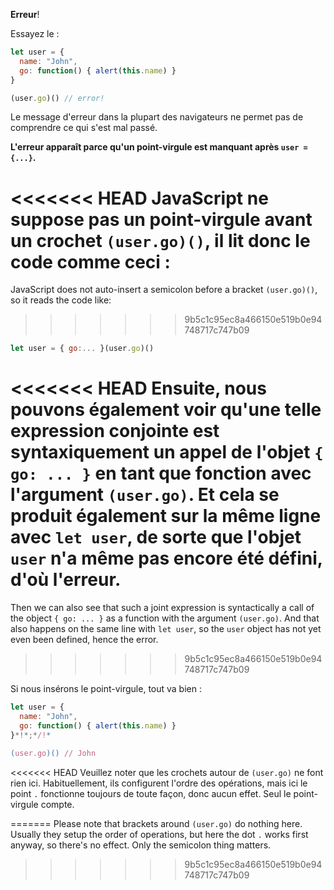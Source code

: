 **Erreur**!

Essayez le :

```js run
let user = {
  name: "John",
  go: function() { alert(this.name) }
}

(user.go)() // error!
```

Le message d'erreur dans la plupart des navigateurs ne permet pas de comprendre ce qui s'est mal passé.

**L'erreur apparaît parce qu'un point-virgule est manquant après `user = {...}`.**

<<<<<<< HEAD
JavaScript ne suppose pas un point-virgule avant un crochet `(user.go)()`, il lit donc le code comme ceci :
=======
JavaScript does not auto-insert a semicolon before a bracket `(user.go)()`, so it reads the code like:
>>>>>>> 9b5c1c95ec8a466150e519b0e94748717c747b09

```js no-beautify
let user = { go:... }(user.go)()
```

<<<<<<< HEAD
Ensuite, nous pouvons également voir qu'une telle expression conjointe est syntaxiquement un appel de l'objet `{ go: ... }` en tant que fonction avec l'argument `(user.go)`. Et cela se produit également sur la même ligne avec `let user`, de sorte que l'objet `user` n'a même pas encore été défini, d'où l'erreur.
=======
Then we can also see that such a joint expression is syntactically a call of the object `{ go: ... }` as a function with the argument `(user.go)`. And that also happens on the same line with `let user`, so the `user` object has not yet even been defined, hence the error.
>>>>>>> 9b5c1c95ec8a466150e519b0e94748717c747b09

Si nous insérons le point-virgule, tout va bien :

```js run
let user = {
  name: "John",
  go: function() { alert(this.name) }
}*!*;*/!*

(user.go)() // John
```

<<<<<<< HEAD
Veuillez noter que les crochets autour de `(user.go)` ne font rien ici. Habituellement, ils configurent l'ordre des opérations, mais ici le point `.` fonctionne toujours de toute façon, donc aucun effet. Seul le point-virgule compte.






=======
Please note that brackets around `(user.go)` do nothing here. Usually they setup the order of operations, but here the dot `.` works first anyway, so there's no effect. Only the semicolon thing matters.
>>>>>>> 9b5c1c95ec8a466150e519b0e94748717c747b09
